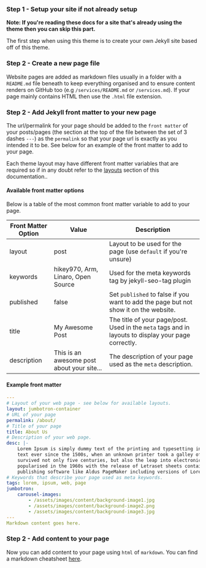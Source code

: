 
### Step 1 - Setup your site if not already setup

__Note: If you're reading these docs for a site that's already using the theme then you can skip this part.__

The first step when using this theme is to create your own Jekyll site based off of this theme.

### Step 2 - Create a new page file

Website pages are added as markdown files usually in a folder with a `README.md` file beneath to keep everything organised and to ensure content renders on GitHub too (e.g `/services/README.md` or `/services.md`). If your page mainly contains HTML then use the `.html` file extension.

### Step 2 - Add Jekyll front matter to your new page

The url/permalink for your page should be added to the `front matter` of your posts/pages (the section at the top of the file between the set of 3 dashes `---`) as the `permalink` so that your page url is exactly as you intended it to be. See below for an example of the front matter to add to your page. 

Each theme layout may have different front matter variables that are required so if in any doubt refer to the [layouts](#available-layouts) section of this documentation.. 

#### Available front matter options

Below is a table of the most common front matter variable to add to your page.

| Front Matter Option | Value | Description  | 
| ------ | ----------- | ----- |
| layout | post | Layout to be used for the page (use `default` if you're unsure) |
| keywords | hikey970, Arm, Linaro, Open Source | Used for the meta keywords tag by jekyll-seo-tag plugin |
| published | false | Set `published` to false if you want to add the page but not show it on the website. |
| title | My Awesome Post | The title of your page/post. Used in the `meta` tags and in layouts to display your page correctly. |
| description | This is an awesome post about your site... | The description of your page used as the `meta` description.|

#### Example front matter

```YAML
---
# Layout of your web page - see below for available layouts.
layout: jumbotron-container
# URL of your page
permalink: /about/
# Title of your page
title: About Us
# Description of your web page.
desc: |-
    Lorem Ipsum is simply dummy text of the printing and typesetting industry. Lorem Ipsum has been the industry's standard dummy 
    text ever since the 1500s, when an unknown printer took a galley of type and scrambled it to make a type specimen book. It has
    survived not only five centuries, but also the leap into electronic typesetting, remaining essentially unchanged. It was 
    popularised in the 1960s with the release of Letraset sheets containing Lorem Ipsum passages, and more recently with desktop
    publishing software like Aldus PageMaker including versions of Lorem Ipsum.
# Keywords that describe your page used as meta keywords.
tags: lorem, ipsum, web, page
jumbotron:
    carousel-images:
        - /assets/images/content/background-image1.jpg
        - /assets/images/content/background-image2.png
        - /assets/images/content/background-image3.jpg
---
Markdown content goes here.
```

### Step 2 - Add content to your page

Now you can add content to your page using `html` of `markdown`. You can find a markdown cheatsheet [here](https://github.com/adam-p/markdown-here/wiki/Markdown-Cheatsheet). 